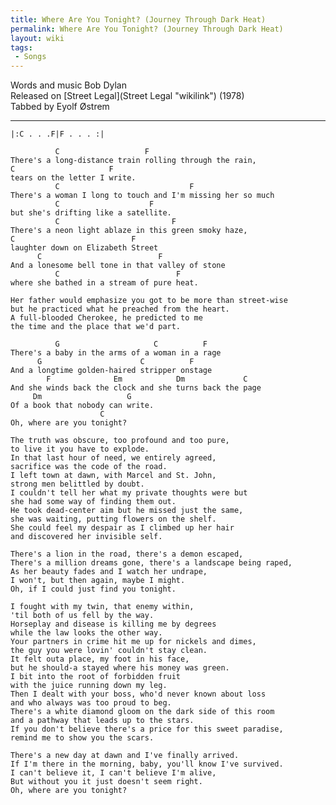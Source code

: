 ```yaml
---
title: Where Are You Tonight? (Journey Through Dark Heat)
permalink: Where Are You Tonight? (Journey Through Dark Heat)
layout: wiki
tags:
 - Songs
---
```


Words and music Bob Dylan  
Released on [Street Legal](Street Legal "wikilink") (1978)  
Tabbed by Eyolf Østrem

* * * * *

    |:C . . .F|F . . . :|

              C                   F
    There's a long-distance train rolling through the rain,
    C                     F
    tears on the letter I write.
              C                             F
    There's a woman I long to touch and I'm missing her so much
              C                    F
    but she's drifting like a satellite.
              C                         F
    There's a neon light ablaze in this green smoky haze,
    C                          F
    laughter down on Elizabeth Street
          C                          F
    And a lonesome bell tone in that valley of stone
              C                          F
    where she bathed in a stream of pure heat.

    Her father would emphasize you got to be more than street-wise
    but he practiced what he preached from the heart.
    A full-blooded Cherokee, he predicted to me
    the time and the place that we'd part.

              G                     C          F
    There's a baby in the arms of a woman in a rage
          G                      C          F
    And a longtime golden-haired stripper onstage
            F              Em            Dm             C
    And she winds back the clock and she turns back the page
         Dm                   G
    Of a book that nobody can write.
                        C
    Oh, where are you tonight?

    The truth was obscure, too profound and too pure,
    to live it you have to explode.
    In that last hour of need, we entirely agreed,
    sacrifice was the code of the road.
    I left town at dawn, with Marcel and St. John,
    strong men belittled by doubt.
    I couldn't tell her what my private thoughts were but
    she had some way of finding them out.
    He took dead-center aim but he missed just the same,
    she was waiting, putting flowers on the shelf.
    She could feel my despair as I climbed up her hair
    and discovered her invisible self.

    There's a lion in the road, there's a demon escaped,
    There's a million dreams gone, there's a landscape being raped,
    As her beauty fades and I watch her undrape,
    I won't, but then again, maybe I might.
    Oh, if I could just find you tonight.

    I fought with my twin, that enemy within,
    'til both of us fell by the way.
    Horseplay and disease is killing me by degrees
    while the law looks the other way.
    Your partners in crime hit me up for nickels and dimes,
    the guy you were lovin' couldn't stay clean.
    It felt outa place, my foot in his face,
    but he should-a stayed where his money was green.
    I bit into the root of forbidden fruit
    with the juice running down my leg.
    Then I dealt with your boss, who'd never known about loss
    and who always was too proud to beg.
    There's a white diamond gloom on the dark side of this room
    and a pathway that leads up to the stars.
    If you don't believe there's a price for this sweet paradise,
    remind me to show you the scars.

    There's a new day at dawn and I've finally arrived.
    If I'm there in the morning, baby, you'll know I've survived.
    I can't believe it, I can't believe I'm alive,
    But without you it just doesn't seem right.
    Oh, where are you tonight?
